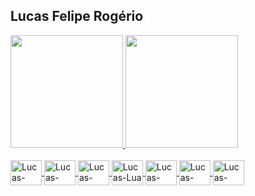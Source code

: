 ## Lucas Felipe Rogério

<div>
  <a href=https://github.com/lucasrogeriodev)https://github.com/lucasrogeriodev>
  <img height="180cm" src="https://github-readme-stats.vercel.app/api?username=lucasrogeriodev&show_icons=true&theme=dark&include_all_commits=true&count_private=true"/>
  <img height="180cm" src="https://github-readme-stats.vercel.app/api/top-langs/?username=lucasrogeriodev&layout-compact&langs_count=3&theme=dark"/>
</div>

<div style="display: inline_block"><br>
  <img align="center" alt="Lucas-NodeJS" height="40" width="50" src="https://cdn.jsdelivr.net/gh/devicons/devicon/icons/nodejs/nodejs-plain.svg">
  <img align="center" alt="Lucas-Python" height="40" width="50" src="https://cdn.jsdelivr.net/gh/devicons/devicon/icons/python/python-plain.svg">
  <img align="center" alt="Lucas-Java" height="40" width="50" src="https://cdn.jsdelivr.net/gh/devicons/devicon/icons/java/java-plain.svg">
  <img align="center" alt="Lucas-Lua" height="40" width="50" src="https://cdn.jsdelivr.net/gh/devicons/devicon/icons/lua/lua-original.svg">
  <img align="center" alt="Lucas-MongoDB" height="40" width="50" src="https://cdn.jsdelivr.net/gh/devicons/devicon/icons/mongodb/mongodb-plain-wordmark.svg">
  <img align="center" alt="Lucas-PostgreSQL" height="40" width="50" src="https://cdn.jsdelivr.net/gh/devicons/devicon/icons/postgresql/postgresql-plain.svg">
  <img align="center" alt="Lucas-MySQL" height="40" width="50" src="https://cdn.jsdelivr.net/gh/devicons/devicon/icons/mysql/mysql-plain-wordmark.svg">
</div>
  
